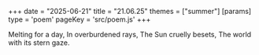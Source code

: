 +++
date = "2025-06-21"
title = "21.06.25"
themes = ["summer"]
[params]
  type = 'poem'
  pageKey = 'src/poem.js'
+++

Melting for a day,
In overburdened rays,
The Sun cruelly besets,
The world with its stern gaze.
